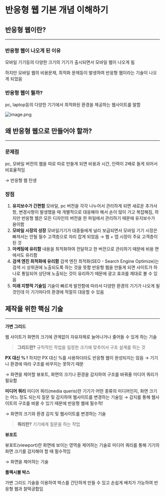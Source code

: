 # 반응형 웹 기본 개념 이해하기

## 반응형 웹이란?

---

### 반응형 웹이 나오게 된 이유

모바일 기기등의 다양한 크기의 기기가 출시되면서 모바일 웹이 나오게 됨

하지만 모바일 웹의 비용문제, 최적화 문제등이 발생하여 반응형 웹이라는 기술이 나오게 되었음

### 반응형 웹이 뭘까?

pc, laptop등의 다양한 기기에서 최적화된 환경을 제공하는 웹사이트를 말함

![image.png](http://www.itustory.com/wp-content/uploads/2016/06/rwd_howto-3.png)

## 왜 반응형 웹으로 만들어야 할까?

---

### 문제점

pc, 모바일 버전의 웹을 따로 따로 만들게 되면 비용과 시간, 인력이 2배로 들게 되어서 비효율적임

→ 반응형 웹 탄생

### 장점

1. **유지보수가 간편함**
   모바일, pc 버전을 각각 나누어서 관리하게 되면 새로운 추가사항, 변경사항이 발생했을 때 개별적으로 대응해야 해서 손이 많이 가고 복잡해짐, 하지만 반응형 웹은 모든 디자인의 버전을 한 파일에서 관리하기 때문에 유지보수가 용이함
2. **모바일 시장의 성장**
   모바일기기가 대중들에게 널리 보급되면서 모바일 기기 시장은 빠져서는 안될 필수 고객층으로 자리 잡게 되었음 → 웹 + 앱 시장이 주요 고객층이 된 것
3. **마케팅에 유리함**
   내용을 최적화하여 전달하고 한 버전으로 관리하기 때문에 비용 면에서도 유리함
4. **검색 엔진 최적화에 유리함**
   검색 엔진 최적화(SEO - Search Engine Optimize)는 검색 시 상위권에 노출되도록 하는 것을 뜻함
   반응형 웹을 만들게 되면 사이트가 하나로 통일되어 상단에 노출되는 것이 유리하기 때문에 광고 효과를 제대로 볼 수 있음
5. **미래 지향적 기술임**
   기술이 빠르게 발전함에 따라서 다양한 환경의 기기가 나오게 될 것인데 이 기기마다의 환경에 적절히 대응할 수 있음

## 제작을 위한 핵심 기술

---

**가변 그리드**

웹 사이트가 화면의 크기에 관계없이 자유자제로 늘어나거나 줄어들 수 있게 하는 기술

> **그리드란?**
> 규칙적인 작업을 일정한 크기에 맞추어서 구조 설계를 하는 것

**PX 대신 % !**
하지만 PX 대신 %를 사용하더라도 반응형 웹이 완성되지는 않음
→ 기기나 환경에 따라 구조를 바꾸지는 못하기 때문

→ 화면을 제어할 뷰포트, 화면의 크기나 환경을 감지하여 구조를 바꿔줄 미디어 쿼리가 필요함

**미디어 쿼리**
미디어 쿼리(media queris)란 기기가 어떤 종류의 미디어인지, 화면 크기는 어느 정도 되는지 질문 및 감지하여 웹사이트를 변경하는 기술임 → 감지를 통해 웹사이트의 구조를 바꿀 수 있기 때문에 반응형 웹에 필수적!

→ 화면의 크기와 환경 감지 및 웹사이트를 변경하는 기술

> **쿼리란?**
> 기기에게 질문을 하는 작업

**뷰포트**

뷰포트(viewport)란 화면에 보이는 영역을 제어하는 기술로 미디어 쿼리를 통해 기기의 화면 크기를 감지해야 할 때 필수적임

→ 화면을 제어하는 기술

**플렉시블 박스**

가변 그리드 기술을 이용하여 박스를 간단하게 만들 수 있고 손쉽게 배치가 가능하여 반응형 웹과 찰떡궁합임
